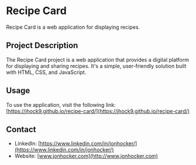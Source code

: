 # Recipe Card

Recipe Card is a web application for displaying recipes.

## Project Description

The Recipe Card project is a web application that provides a digital platform for displaying and sharing recipes. It's a simple, user-friendly solution built with HTML, CSS, and JavaScript.

## Usage

To use the application, visit the following link: [https://jhock9.github.io/recipe-card/](https://jhock9.github.io/recipe-card/)

## Contact

- LinkedIn: [https://www.linkedin.com/in/jonhocker/](https://www.linkedin.com/in/jonhocker/)
- Website: [www.jonhocker.com](http://www.jonhocker.com)

